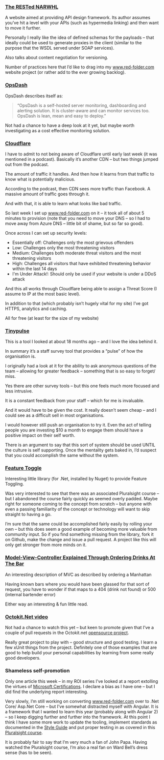 ### [The RESTed NARWHL](http://www.narwhl.com/)
A website aimed at providing API design framework.  Its author assumes you’ve hit a level with your APIs (such as hypermedia linking) and then want to move it further.

Personally I really like the idea of defined schemas for the payloads – that ideally could be used to generate proxies in the client (similar to the purpose that the WSDL served under SOAP services).

Also talks about content negotiation for versioning.

Number of practices here that I’d like to drag into my www.red-folder.com website project (or rather add to the ever growing backlog).

### [OpsDash](https://www.opsdash.com/)
OpsDash describes itself as:
<blockquote class="tr_bq">“OpsDash is a self-hosted server monitoring, dashboarding and alerting solution. It is cluster-aware and can monitor services too. OpsDash is lean, mean and easy to deploy.”</blockquote>Not had a chance to have a deep look at it yet, but maybe worth investigating as a cost effective monitoring solution.

### [Cloudflare](http://www.cloudflare.com/)
I have to admit to not being aware of Cloudflare until early last week (it was mentioned in a podcast).
Basically it’s another CDN – but two things jumped out from the podcast.

The amount of traffic it handles.  And then how it learns from that traffic to know what is potentially malicious.

According to the podcast, then CDN sees more traffic than Facebook.  A massive amount of traffic goes through it.

And with that, it is able to learn what looks like bad traffic.

So last week I set up www.red-folder.com on it – it took all of about 5 minutes to provision (note that you need to move your DNS – so I had to move away from Azure DNS – little bit of shame, but so far so good).

Once across I can set up security levels:


* Essentially off: Challenges only the most grievous offenders
* Low: Challenges only the most threatening visitors
* Medium: Challenges both moderate threat visitors and the most threatening visitors
* High: Challenges all visitors that have exhibited threatening behavior within the last 14 days
* I'm Under Attack!: Should only be used if your website is under a DDoS attack


And this all works through Cloudflare being able to assign a Threat Score (I assume to IP at the most basic level).

In addition to that (which probably isn’t hugely vital for my site) I’ve got HTTPS, analytics and caching.

All for free (at least for the size of my website)

### [Tinypulse](https://www.tinypulse.com/)
This is a tool I looked at about 18 months ago – and I love the idea behind it.

In summary it’s a staff survey tool that provides a “pulse” of how the organisation is.

I originally had a look at it for the ability to ask anonymous questions of the team – allowing for greater feedback – something that is so easy to forget/ miss.

Yes there are other survey tools – but this one feels much more focused and less intrusive.

It is a constant feedback from your staff – which for me is invaluable.

And it would have to be given the cost.  It really doesn’t seem cheap – and I could see as a difficult sell in most organisations.

I would however still push an organisation to try it.  Even the act of telling people you are investing $10 a month to engage them should have a positive impact on their self worth.

There is an argument to say that this sort of system should be used UNTIL the culture is self supporting.  Once the mentality gets baked in, I’d suspect that you could accomplish the same without the system.

### [Feature Toggle](https://github.com/jason-roberts/FeatureToggle/)
Interesting little library (for .Net, installed by Nuget) to provide Feature Toggling.

Was very interested to see that there was an associated Pluralsight course – but I abandoned the course fairly quickly as seemed overly padded.  Maybe right for someone coming to the concept from scratch – but anyone with even a passing  familiarity of the concept or technology will want to skip straight to having a go.

I’m sure that the same could be accomplished fairly easily by rolling your own – but this does seem a good example of becoming more valuable from community input.  So if you find something missing from the library, fork it on Github, make the change and issue a pull request.  A project like this will only get stronger from more minds on it.

### [Model-View-Controller Explained Through Ordering Drinks At The Bar](https://medium.freecodecamp.com/model-view-controller-mvc-explained-through-ordering-drinks-at-the-bar-efcba6255053#.ytil1f3mw)
An interesting description of MVC as described by ordering a Manhattan

Having known bars where you would have been glassed for that sort of request, you have to wonder if that maps to a 404 (drink not found) or 500 (internal bartender error)

Either way an interesting &amp; fun little read.

### [Octokit.Net video](https://channel9.msdn.com/events/dotnetConf/2016/A-Lap-Around-OctoKitNET)
Not had a chance to watch this yet – but keen to promote given that I’ve a couple of pull requests in the Octokit.net [opensource project](https://github.com/octokit/octokit.net).

Really great project to play with – good structure and good testing.  I learn a few xUnit things from the project.  Definitely one of those examples that are good to help build your personal capabilities by learning from some really good developers.

### Shameless self-promotion
Only one article this week – in my ROI series I’ve looked at a report extolling the virtues of [Microsoft Certifications](https://www.linkedin.com/pulse/roi-microsoft-certifications-mark-taylor).  I declare a bias as I have one – but I did find the underlying report interesting.

Very slowly, I’m still working on converting www.red-folder.com over to .Net Core/ Asp.Net Core – but I’ve somewhat distracted myself with Angular.  It is a framework that I wanted to learn this year (probably along with Angular 2) – so I keep digging further and further into the framework.  At this point I think I have some more work to update the tooling, implement standards as documented in the [Style Guide](https://github.com/johnpapa/angular-styleguide/tree/master/a1) and put proper testing in as covered in this [Pluralsight course](https://app.pluralsight.com/library/courses/play-by-play-angular-testing-papa-bell/table-of-contents).

It is probably fair to say that I’m very much a fan of John Papa.  Having watched the Pluralsight course, I’m also a real fan on Ward Bell’s dress sense (has to be seen).
